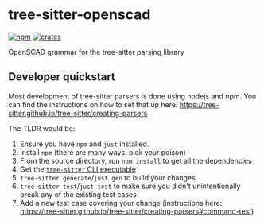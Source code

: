 # tree-sitter-openscad

[![npm][npm]](https://www.npmjs.com/package/@openscad/tree-sitter-openscad)
[![crates][crates]](https://crates.io/crates/tree-sitter-openscad-ng)
<!-- [![pypi][pypi]](https://pypi.org/project/tree-sitter-openscad/) -->

OpenSCAD grammar for the tree-sitter parsing library

## Developer quickstart

Most development of tree-sitter parsers is done using nodejs and npm. You can find the instructions on how to set that up here: https://tree-sitter.github.io/tree-sitter/creating-parsers

The TLDR would be:

1. Ensure you have `npm` and `just` installed.
1. Install `npm` (there are many ways, pick your poison)
1. From the source directory, run `npm install` to get all the dependencies
1. Get the [`tree-sitter` CLI executable](https://github.com/tree-sitter/tree-sitter/blob/master/cli/README.md)
1. `tree-sitter generate`/`just gen` to build your changes
1. `tree-sitter test`/`just test` to make sure you didn't unintentionally break any of the existing test cases
1. Add a new test case covering your change (instructions here: https://tree-sitter.github.io/tree-sitter/creating-parsers#command-test)

[npm]: https://img.shields.io/npm/v/%40openscad%2Ftree-sitter-openscad?logo=npm
[crates]: https://img.shields.io/crates/v/tree-sitter-openscad-ng?logo=rust
<!-- [pypi]: https://img.shields.io/pypi/v/tree-sitter-openscad?logo=pypi&logoColor=ffd242 -->
